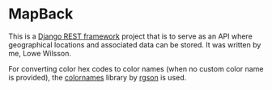 # MapBack
This is a [Django REST framework](https://www.django-rest-framework.org/) project that is to serve as an API where geographical locations and associated data can be stored. It was written by me, Lowe Wilsson.

For converting color hex codes to color names (when no custom color name is provided), the [colornames](https://github.com/rgson/python-colornames) library by [rgson](https://github.com/rgson/) is used.
